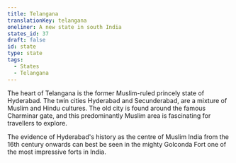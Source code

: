 ```yaml
---
title: Telangana
translationKey: telangana
oneliner: A new state in south India
states_id: 37
draft: false
id: state
type: state
tags:
  - States
  - Telangana
---
```

The heart of Telangana is the former Muslim-ruled princely state of Hyderabad. The twin cities Hyderabad and Secunderabad, are a mixture of Muslim and Hindu cultures. The old city is found around the famous Charminar gate, and this predominantly Muslim area is fascinating for travellers to explore.

The evidence of Hyderabad's history as the centre of Muslim India from the 16th century onwards can best be seen in the mighty Golconda Fort one of the most impressive forts in India.